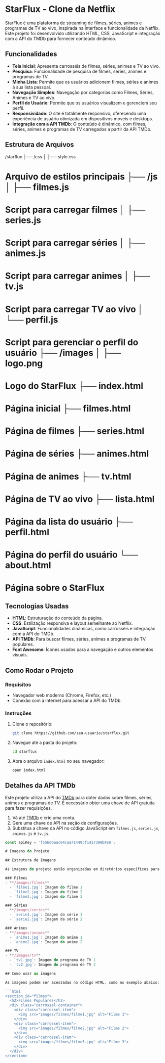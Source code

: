 # StarFlux - Clone da Netflix

StarFlux é uma plataforma de streaming de filmes, séries, animes e programas de TV ao vivo, inspirada na interface e funcionalidade da Netflix. Este projeto foi desenvolvido utilizando HTML, CSS, JavaScript e integração com a API do TMDb para fornecer conteúdo dinâmico.

## Funcionalidades

- **Tela Inicial**: Apresenta carrosséis de filmes, séries, animes e TV ao vivo.
- **Pesquisa**: Funcionalidade de pesquisa de filmes, séries, animes e programas de TV.
- **Minha Lista**: Permite que os usuários adicionem filmes, séries e animes à sua lista pessoal.
- **Navegação Simples**: Navegação por categorias como Filmes, Séries, Animes e TV ao vivo.
- **Perfil de Usuário**: Permite que os usuários visualizem e gerenciem seu perfil.
- **Responsividade**: O site é totalmente responsivo, oferecendo uma experiência de usuário otimizada em dispositivos móveis e desktops.
- **Integração com a API TMDb**: O conteúdo é dinâmico, com filmes, séries, animes e programas de TV carregados a partir da API TMDb.

## Estrutura de Arquivos
/starflux ├── /css │   ├── style.css        
 # Arquivo de estilos principais ├── /js │   ├── filmes.js        
 # Script para carregar filmes │   ├── series.js         
 # Script para carregar séries │   ├── animes.js         
 # Script para carregar animes │   ├── tv.js             
 # Script para carregar TV ao vivo │   └── perfil.js         
 # Script para gerenciar o perfil do usuário ├── /images │   ├── logo.png          
 # Logo do StarFlux ├── index.html            
 # Página inicial ├── filmes.html           
 # Página de filmes ├── series.html           
 # Página de séries ├── animes.html           
 # Página de animes ├── tv.html               
 # Página de TV ao vivo ├── lista.html            
 # Página da lista do usuário ├── perfil.html           
 # Página do perfil do usuário └── about.html            
 # Página sobre o StarFlux
 
 ## Tecnologias Usadas

- **HTML**: Estruturação do conteúdo da página.
- **CSS**: Estilização responsiva e layout semelhante ao Netflix.
- **JavaScript**: Funcionalidades dinâmicas, como carrosséis e integração com a API do TMDb.
- **API TMDb**: Para buscar filmes, séries, animes e programas de TV populares.
- **Font Awesome**: Ícones usados para a navegação e outros elementos visuais.

## Como Rodar o Projeto

### Requisitos

- Navegador web moderno (Chrome, Firefox, etc.)
- Conexão com a internet para acessar a API do TMDb.

### Instruções

1. Clone o repositório:

    ```bash
    git clone https://github.com/seu-usuario/starflux.git
    ```

2. Navegue até a pasta do projeto:

    ```bash
    cd starflux
    ```

3. Abra o arquivo `index.html` no seu navegador:

    ```bash
    open index.html
    ```

## Detalhes da API TMDb

Este projeto utiliza a API do [TMDb](https://www.themoviedb.org/) para obter dados sobre filmes, séries, animes e programas de TV. É necessário obter uma chave de API gratuita para fazer requisições.

1. Vá até [TMDb](https://www.themoviedb.org/) e crie uma conta.
2. Gere uma chave de API na seção de configurações.
3. Substitua a chave da API no código JavaScript em `filmes.js`, `series.js`, `animes.js` e `tv.js`.

```javascript
const apiKey = 'f5560baac04caa71449cf1417399b488';

# Imagens do Projeto

## Estrutura de Imagens

As imagens do projeto estão organizadas em diretórios específicos para cada tipo de conteúdo. Abaixo está a estrutura de pastas e o tipo de imagem armazenada em cada uma:

### Filmes
- **/images/filmes**
  - `filme1.jpg`: Imagem do filme 1
  - `filme2.jpg`: Imagem do filme 2
  - `filme3.jpg`: Imagem do filme 3

### Séries
- **/images/series**
  - `serie1.jpg`: Imagem da série 1
  - `serie2.jpg`: Imagem da série 2

### Animes
- **/images/animes**
  - `anime1.jpg`: Imagem do anime 1
  - `anime2.jpg`: Imagem do anime 2

### TV
- **/images/tv**
  - `tv1.jpg`: Imagem do programa de TV 1
  - `tv2.jpg`: Imagem do programa de TV 2

## Como usar as imagens

As imagens podem ser acessadas no código HTML, como no exemplo abaixo:

```html
<section id="filmes">
  <h2>Filmes Populares</h2>
  <div class="carrossel-container">
    <div class="carrossel-item">
      <img src="images/filmes/filme1.jpg" alt="Filme 1">
    </div>
    <div class="carrossel-item">
      <img src="images/filmes/filme2.jpg" alt="Filme 2">
    </div>
    <div class="carrossel-item">
      <img src="images/filmes/filme3.jpg" alt="Filme 3">
    </div>
  </div>
</section>
